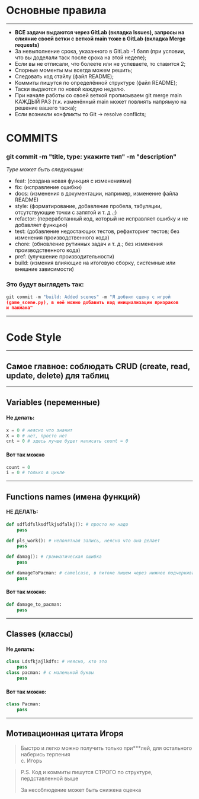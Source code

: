 # Основные правила
---

- **ВСЕ задачи выдаются через GitLab (вкладка Issues), запросы на слияние своей ветки с веткой main тоже в GitLab (вкладка Merge requests)**
- За невыполнение срока, указанного в GitLab -1 балл (при условии, что вы доделали таск после срока на этой неделе);
- Если вы не отписали, что болеете или не успеваете, то ставится 2;
- Спорные моменты мы всегда можем решить;
- Следовать код стайлу (файл README);
- Коммиты пишутся по определённой структуре (файл README);
- Таски выдаются по новой каждую неделю.
- При начале работы со своей веткой прописываем git merge main КАЖДЫЙ РАЗ (т.к. изменённый main может повлиять напрямую на решение вашего таска);
- Если возникли конфликты то Git -> resolve conflicts;

# COMMITS

### git commit -m "title, type: укажите тип" -m "description"

*Type может быть следующим:*

- feat: (создана новая функция с изменениями)
- fix: (исправление ошибки)
- docs: (изменения в документации, например, изменение файла README)
- style: (форматирование, добавление пробела, табуляции, отсутствующие точки с запятой и т. д .;)
- refactor: (переработанный код, который не исправляет ошибку и не добавляет функцию)
- test: (добавление недостающих тестов, рефакторинг тестов; без изменения производственного кода)
- chore: (обновление рутинных задач и т. д.; без изменения производственного кода)
- pref: (улучшение производительности)
- build: (измения влияющие на итоговую сборку, системные или внешние зависимости) 


### Это будут выглядеть так:

``` python
git commit -m "build: Added scenes" -m "Я добвил сцену с игрой 
(game_scene.py), в неё можно добавить код инициализации призраков 
и пакмана"
```

***

# Code Style
---

## Самое главное: соблюдать CRUD (create, read, update, delete) для таблиц 
---


## Variables (переменные)
#### Не делать:
``` python
x = 0 # неясно что значит
X = 0 # нет, просто нет
cnt = 0 # здесь лучше будет написать count = 0
```
#### Вот так можно
``` python
count = 0
i = 0 # только в цикле

```
 ---
## Functions names (имена функций)

#### НЕ ДЕЛАТЬ:

``` python
def sdfldfslksdflkjsdfalkj(): # просто не надо 
    pass

def pls_work(): # непонятная запись, неясно что она делает
    pass

def damag(): # грамматическая ошибка
    pass

def damageToPacman: # camelcase, в питоне пишем через нижнее подчеркивание
    pass
```
#### Вот так можно:
``` python
def damage_to_pacman:
    pass
```

---
## Classes (классы)
#### Не делать:
``` python
class Ldsfkjajlkdfs: # неясно, кто это
    pass
class pacman: # с маленькой буквы
    pass
```
#### Вот так можно:
``` python
class Pacman:
    pass
```
---

## Мотивационная цитата Игоря
>Быстро и легко можно получить только при***лей, для остального наберись терпения  
c. Игорь

> P.S. Код и коммиты пишутся СТРОГО по структуре, пердставленной выше
> 
> За несоблюдение может быть снижена оценка















